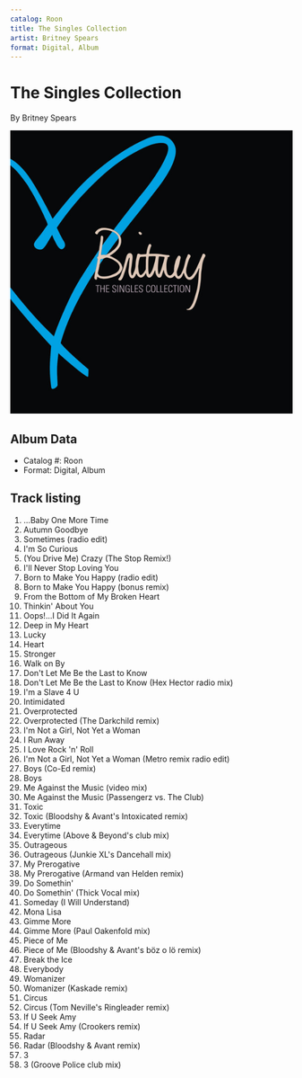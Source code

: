 ```yaml
---
catalog: Roon
title: The Singles Collection
artist: Britney Spears
format: Digital, Album
---
```


# The Singles Collection

By Britney Spears

![](../../assets/albumcovers/Britney_Spears-The_Singles_Collection.png)

## Album Data

- Catalog #: Roon
- Format: Digital, Album


## Track listing


1. ...Baby One More Time
2. Autumn Goodbye
3. Sometimes (radio edit)
4. I'm So Curious
5. (You Drive Me) Crazy (The Stop Remix!)
6. I'll Never Stop Loving You
7. Born to Make You Happy (radio edit)
8. Born to Make You Happy (bonus remix)
9. From the Bottom of My Broken Heart
10. Thinkin' About You
11. Oops!...I Did It Again
12. Deep in My Heart
13. Lucky
14. Heart
15. Stronger
16. Walk on By
17. Don't Let Me Be the Last to Know
18. Don't Let Me Be the Last to Know (Hex Hector radio mix)
19. I'm a Slave 4 U
20. Intimidated
21. Overprotected
22. Overprotected (The Darkchild remix)
23. I'm Not a Girl, Not Yet a Woman
24. I Run Away
25. I Love Rock 'n' Roll
26. I'm Not a Girl, Not Yet a Woman (Metro remix radio edit)
27. Boys (Co-Ed remix)
28. Boys
29. Me Against the Music (video mix)
30. Me Against the Music (Passengerz vs. The Club)
31. Toxic
32. Toxic (Bloodshy & Avant's Intoxicated remix)
33. Everytime
34. Everytime (Above & Beyond's club mix)
35. Outrageous
36. Outrageous (Junkie XL's Dancehall mix)
37. My Prerogative
38. My Prerogative (Armand van Helden remix)
39. Do Somethin'
40. Do Somethin' (Thick Vocal mix)
41. Someday (I Will Understand)
42. Mona Lisa
43. Gimme More
44. Gimme More (Paul Oakenfold mix)
45. Piece of Me
46. Piece of Me (Bloodshy & Avant's böz o lö remix)
47. Break the Ice
48. Everybody
49. Womanizer
50. Womanizer (Kaskade remix)
51. Circus
52. Circus (Tom Neville's Ringleader remix)
53. If U Seek Amy
54. If U Seek Amy (Crookers remix)
55. Radar
56. Radar (Bloodshy & Avant remix)
57. 3
58. 3 (Groove Police club mix)

